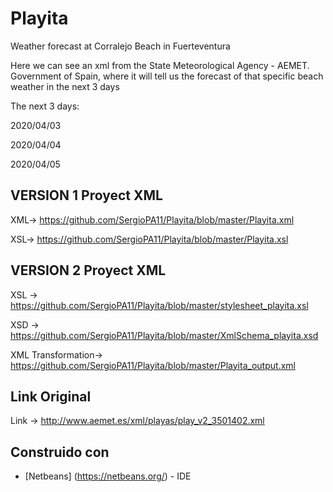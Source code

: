 # Playita
Weather forecast at Corralejo Beach in Fuerteventura

Here we can see an xml from the State Meteorological Agency - AEMET. Government of Spain, where it will tell us the forecast of that specific beach weather in the next 3 days

The next 3 days:

2020/04/03

2020/04/04

2020/04/05

## VERSION 1 Proyect XML
XML-> https://github.com/SergioPA11/Playita/blob/master/Playita.xml

XSL-> https://github.com/SergioPA11/Playita/blob/master/Playita.xsl

## VERSION 2 Proyect XML
XSL -> https://github.com/SergioPA11/Playita/blob/master/stylesheet_playita.xsl
<In the transformation it does not capture the complete code>

XSD -> https://github.com/SergioPA11/Playita/blob/master/XmlSchema_playita.xsd

XML Transformation-> https://github.com/SergioPA11/Playita/blob/master/Playita_output.xml
## Link Original
Link -> http://www.aemet.es/xml/playas/play_v2_3501402.xml

## Construido con

* [Netbeans] (https://netbeans.org/) - IDE
